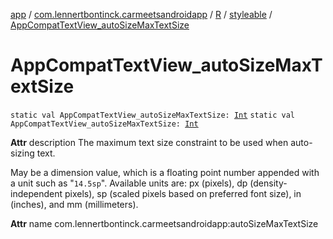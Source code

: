 [app](../../../index.md) / [com.lennertbontinck.carmeetsandroidapp](../../index.md) / [R](../index.md) / [styleable](index.md) / [AppCompatTextView_autoSizeMaxTextSize](./-app-compat-text-view_auto-size-max-text-size.md)

# AppCompatTextView_autoSizeMaxTextSize

`static val AppCompatTextView_autoSizeMaxTextSize: `[`Int`](https://kotlinlang.org/api/latest/jvm/stdlib/kotlin/-int/index.html)
`static val AppCompatTextView_autoSizeMaxTextSize: `[`Int`](https://kotlinlang.org/api/latest/jvm/stdlib/kotlin/-int/index.html)

**Attr**
description The maximum text size constraint to be used when auto-sizing text.

May be a dimension value, which is a floating point number appended with a unit such as "`14.5sp`". Available units are: px (pixels), dp (density-independent pixels), sp (scaled pixels based on preferred font size), in (inches), and mm (millimeters).

**Attr**
name com.lennertbontinck.carmeetsandroidapp:autoSizeMaxTextSize

